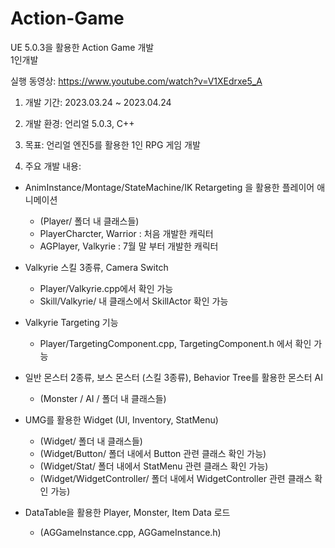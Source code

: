 # Action-Game
UE 5.0.3을 활용한 Action Game 개발  
1인개발  

실행 동영상: https://www.youtube.com/watch?v=V1XEdrxe5_A  

1) 개발 기간: 2023.03.24 ~ 2023.04.24  

2) 개발 환경: 언리얼 5.0.3, C++  

3) 목표: 언리얼 엔진5를 활용한 1인 RPG 게임 개발  

4) 주요 개발 내용:



- AnimInstance/Montage/StateMachine/IK Retargeting 을 활용한 플레이어 애니메이션
  - (Player/ 폴더 내 클래스들)
  - PlayerCharcter, Warrior : 처음 개발한 캐릭터
  - AGPlayer, Valkyrie : 7월 말 부터 개발한 캐릭터  

- Valkyrie 스킬 3종류, Camera Switch
  - Player/Valkyrie.cpp에서 확인 가능
  - Skill/Valkyrie/ 내 클래스에서 SkillActor 확인 가능

- Valkyrie Targeting 기능
  - Player/TargetingComponent.cpp, TargetingComponent.h 에서 확인 가능
  

- 일반 몬스터 2종류, 보스 몬스터 (스킬 3종류), Behavior Tree를 활용한 몬스터 AI
  - (Monster / AI / 폴더 내 클래스들)  

- UMG를 활용한 Widget (UI, Inventory, StatMenu)
  - (Widget/ 폴더 내 클래스들)
  - (Widget/Button/ 폴더 내에서 Button 관련 클래스 확인 가능)
  - (Widget/Stat/ 폴더 내에서 StatMenu 관련 클래스 확인 가능)
  - (Widget/WidgetController/ 폴더 내에서 WidgetController 관련 클래스 확인 가능)

- DataTable을 활용한 Player, Monster, Item Data 로드
  - (AGGameInstance.cpp, AGGameInstance.h)  

